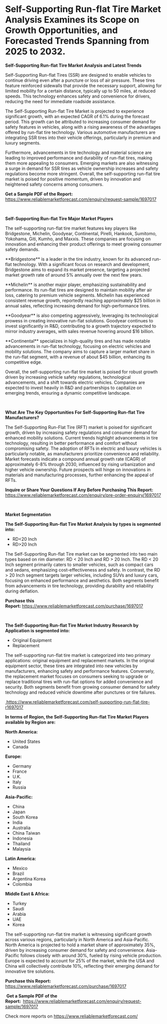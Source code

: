 <p><h1>Self-Supporting Run-flat Tire Market Analysis Examines its Scope on Growth Opportunities, and Forecasted Trends Spanning from 2025 to 2032.</h1></p><p><strong>Self-Supporting Run-flat Tire Market Analysis and Latest Trends</strong></p>
<p><p>Self-Supporting Run-flat Tires (SSR) are designed to enable vehicles to continue driving even after a puncture or loss of air pressure. These tires feature reinforced sidewalls that provide the necessary support, allowing for limited mobility for a certain distance, typically up to 50 miles, at reduced speeds. This technology enhances safety and convenience for drivers, reducing the need for immediate roadside assistance.</p><p>The Self-Supporting Run-flat Tire Market is projected to experience significant growth, with an expected CAGR of 6.1% during the forecast period. This growth can be attributed to increasing consumer demand for safety features in vehicles, along with a rising awareness of the advantages offered by run-flat tire technology. Various automotive manufacturers are integrating SSR tires into their vehicle offerings, particularly in premium and luxury segments.</p><p>Furthermore, advancements in tire technology and material science are leading to improved performance and durability of run-flat tires, making them more appealing to consumers. Emerging markets are also witnessing a surge in demand for SSR tires as vehicle ownership increases and safety regulations become more stringent. Overall, the self-supporting run-flat tire market is poised for positive momentum, driven by innovation and heightened safety concerns among consumers.</p></p>
<p><strong>Get a Sample PDF of the Report:&nbsp;</strong> <a href="https://www.reliablemarketforecast.com/enquiry/request-sample/1697017?utm_campaign=3182&utm_medium=2&utm_source=Github&utm_content=ia&utm_term=27032025&utm_id=self-supporting-run-flat-tire">https://www.reliablemarketforecast.com/enquiry/request-sample/1697017</a></p>
<p>&nbsp;</p>
<p><strong>Self-Supporting Run-flat Tire Major Market Players</strong></p>
<p><p>The self-supporting run-flat tire market features key players like Bridgestone, Michelin, Goodyear, Continental, Pirelli, Hankook, Sumitomo, Yokohama, Giti, Kumho, and Maxxis. These companies are focusing on innovation and enhancing their product offerings to meet growing consumer safety demands. </p><p>**Bridgestone** is a leader in the tire industry, known for its advanced run-flat technology. With a significant focus on research and development, Bridgestone aims to expand its market presence, targeting a projected market growth rate of around 5% annually over the next few years. </p><p>**Michelin** is another major player, emphasizing sustainability and performance. Its run-flat tires are designed to maintain mobility after air loss, catering to premium vehicle segments. Michelin has experienced consistent revenue growth, reportedly reaching approximately $25 billion in annual sales, reflecting increasing demand for high-performance tires.</p><p>**Goodyear** is also competing aggressively, leveraging its technological prowess in creating innovative run-flat solutions. Goodyear continues to invest significantly in R&D, contributing to a growth trajectory expected to mirror industry averages, with sales revenue hovering around $16 billion.</p><p>**Continental** specializes in high-quality tires and has made notable advancements in run-flat technology, focusing on electric vehicles and mobility solutions. The company aims to capture a larger market share in the run-flat segment, with a revenue of about $45 billion, enhancing its competitive edge.</p><p>Overall, the self-supporting run-flat tire market is poised for robust growth driven by increasing vehicle safety regulations, technological advancements, and a shift towards electric vehicles. Companies are expected to invest heavily in R&D and partnerships to capitalize on emerging trends, ensuring a dynamic competitive landscape.</p></p>
<p>&nbsp;</p>
<p><strong>What Are The Key Opportunities For Self-Supporting Run-flat Tire Manufacturers?</strong></p>
<p><p>The Self-Supporting Run-Flat Tire (RFT) market is poised for significant growth, driven by increasing safety regulations and consumer demand for enhanced mobility solutions. Current trends highlight advancements in tire technology, resulting in better performance and comfort without compromising safety. The adoption of RFTs in electric and luxury vehicles is particularly notable, as manufacturers prioritize convenience and reliability. Market forecasts indicate a compound annual growth rate (CAGR) of approximately 6-8% through 2030, influenced by rising urbanization and higher vehicle ownership. Future prospects will hinge on innovations in materials and manufacturing processes, further enhancing the appeal of RFTs.</p></p>
<p><strong>Inquire or Share Your Questions If Any Before Purchasing This Report:</strong> <a href="https://www.reliablemarketforecast.com/enquiry/pre-order-enquiry/1697017?utm_campaign=3182&utm_medium=2&utm_source=Github&utm_content=ia&utm_term=27032025&utm_id=self-supporting-run-flat-tire">https://www.reliablemarketforecast.com/enquiry/pre-order-enquiry/1697017</a></p>
<p>&nbsp;</p>
<p><strong>Market Segmentation</strong></p>
<p><strong>The Self-Supporting Run-flat Tire Market Analysis by types is segmented into:</strong></p>
<p><ul><li>RD<20 Inch</li><li>RD>20 Inch</li></ul></p>
<p><p>The Self-Supporting Run-flat Tire market can be segmented into two main types based on rim diameter: RD < 20 Inch and RD > 20 Inch. The RD < 20 Inch segment primarily caters to smaller vehicles, such as compact cars and sedans, emphasizing cost-effectiveness and safety. In contrast, the RD > 20 Inch segment targets larger vehicles, including SUVs and luxury cars, focusing on enhanced performance and aesthetics. Both segments benefit from advancements in tire technology, providing durability and reliability during deflation.</p></p>
<p><strong>Purchase this Report:&nbsp;</strong><a href="https://www.reliablemarketforecast.com/purchase/1697017?utm_campaign=3182&utm_medium=2&utm_source=Github&utm_content=ia&utm_term=27032025&utm_id=self-supporting-run-flat-tire">https://www.reliablemarketforecast.com/purchase/1697017</a></p>
<p>&nbsp;</p>
<p><strong>The Self-Supporting Run-flat Tire Market Industry Research by Application is segmented into:</strong></p>
<p><ul><li>Original Equipment</li><li>Replacement</li></ul></p>
<p><p>The self-supporting run-flat tire market is categorized into two primary applications: original equipment and replacement markets. In the original equipment sector, these tires are integrated into new vehicles by manufacturers, enhancing safety and performance features. Conversely, the replacement market focuses on consumers seeking to upgrade or replace traditional tires with run-flat options for added convenience and security. Both segments benefit from growing consumer demand for safety technology and reduced vehicle downtime after punctures or tire failures.</p></p>
<p><a href="https://www.reliablemarketforecast.com/self-supporting-run-flat-tire-r1697017?utm_campaign=3182&utm_medium=2&utm_source=Github&utm_content=ia&utm_term=27032025&utm_id=self-supporting-run-flat-tire">&nbsp;https://www.reliablemarketforecast.com/self-supporting-run-flat-tire-r1697017</a></p>
<p><strong>In terms of Region, the Self-Supporting Run-flat Tire Market Players available by Region are:</strong></p>
<p>
    <p> <strong> North America: </strong>
        <ul>
            <li>United States</li>
            <li>Canada</li>
        </ul>
        </p> 
    <p> <strong> Europe: </strong>
        <ul>
            <li>Germany</li>
            <li>France</li>
            <li>U.K.</li>
            <li>Italy</li>
            <li>Russia</li>
        </ul>
        </p> 
    <p> <strong> Asia-Pacific: </strong>
        <ul>
            <li>China</li>
            <li>Japan</li>
            <li>South Korea</li>
            <li>India</li>
            <li>Australia</li>
            <li>China Taiwan</li>
            <li>Indonesia</li>
            <li>Thailand</li>
            <li>Malaysia</li>
        </ul>
        </p> 
    <p> <strong> Latin America: </strong>
        <ul>
            <li>Mexico</li>
            <li>Brazil</li>
            <li>Argentina Korea</li>
            <li>Colombia</li>
        </ul>
        </p> 
    <p> <strong> Middle East & Africa: </strong>
        <ul>
            <li>Turkey</li>
            <li>Saudi</li>
            <li>Arabia</li>
            <li>UAE</li>
            <li>Korea</li>
        </ul>
    </p>
    </p>
<p><p>The self-supporting run-flat tire market is witnessing significant growth across various regions, particularly in North America and Asia-Pacific. North America is projected to hold a market share of approximately 35%, driven by increasing consumer demand for safety and convenience. Asia-Pacific follows closely with around 30%, fueled by rising vehicle production. Europe is expected to account for 25% of the market, while the USA and China will collectively contribute 10%, reflecting their emerging demand for innovative tire solutions.</p></p>
<p><strong>Purchase this Report: </strong><a href="https://www.reliablemarketforecast.com/purchase/1697017?utm_campaign=3182&utm_medium=2&utm_source=Github&utm_content=ia&utm_term=27032025&utm_id=self-supporting-run-flat-tire">https://www.reliablemarketforecast.com/purchase/1697017</a></p>
<p>&nbsp;<strong>Get a Sample PDF of the Report:&nbsp;&nbsp;</strong><a href="https://www.reliablemarketforecast.com/enquiry/request-sample/1697017?utm_campaign=3182&utm_medium=2&utm_source=Github&utm_content=ia&utm_term=27032025&utm_id=self-supporting-run-flat-tire">https://www.reliablemarketforecast.com/enquiry/request-sample/1697017</a></p>
<p><strong></strong></p>
<p>Check more reports on <a href="https://www.reliablemarketforecast.com/?utm_campaign=3182&utm_medium=2&utm_source=Github&utm_content=ia&utm_term=27032025&utm_id=self-supporting-run-flat-tire">https://www.reliablemarketforecast.com/</a></p>